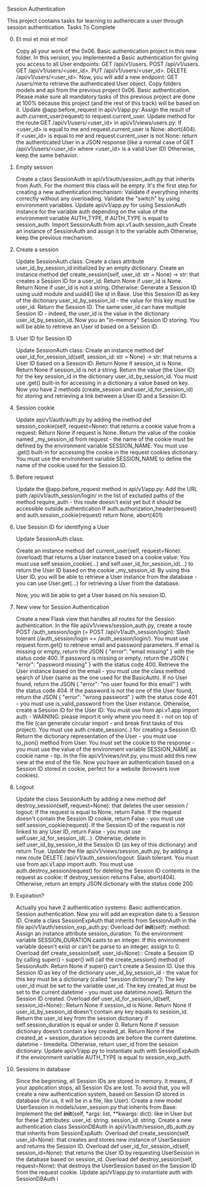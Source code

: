 Session Authentication

This project contains tasks for learning to authenticate a user through session authentication.
Tasks To Complete

0. Et moi et moi et moi!

    Copy all your work of the 0x06. Basic authentication project in this new folder.
    In this version, you implemented a Basic authentication for giving you access to all User endpoints:
        GET /api/v1/users.
        POST /api/v1/users.
        GET /api/v1/users/<user_id>.
        PUT /api/v1/users/<user_id>.
        DELETE /api/v1/users/<user_id>.
    Now, you will add a new endpoint: GET /users/me to retrieve the authenticated User object.
        Copy folders models and api from the previous project 0x06. Basic authentication.
        Please make sure all mandatory tasks of this previous project are done at 100% because this project (and the rest of this track) will be based on it.
        Update @app.before_request in api/v1/app.py:
            Assign the result of auth.current_user(request) to request.current_user.
        Update method for the route GET /api/v1/users/<user_id> in api/v1/views/users.py:
            If <user_id> is equal to me and request.current_user is None: abort(404).
            If <user_id> is equal to me and request.current_user is not None: return the authenticated User in a JSON response (like a normal case of GET /api/v1/users/<user_id> where <user_id> is a valid User ID)
            Otherwise, keep the same behavior.

1. Empty session

    Create a class SessionAuth in api/v1/auth/session_auth.py that inherits from Auth. For the moment this class will be empty. It's the first step for creating a new authentication mechanism:
        Validate if everything inherits correctly without any overloading.
        Validate the "switch" by using environment variables.
    Update api/v1/app.py for using SessionAuth instance for the variable auth depending on the value of the environment variable AUTH_TYPE, If AUTH_TYPE is equal to session_auth:
        Import SessionAuth from api.v1.auth.session_auth
        Create an instance of SessionAuth and assign it to the variable auth Otherwise, keep the previous mechanism.

2. Create a session

    Update SessionAuth class:
        Create a class attribute user_id_by_session_id initialized by an empty dictionary.
        Create an instance method def create_session(self, user_id: str = None) -> str: that creates a Session ID for a user_id:
        Return None if user_id is None.
        Return None if user_id is not a string.
        Otherwise:
            Generate a Session ID using uuid module and uuid4() like id in Base.
            Use this Session ID as key of the dictionary user_id_by_session_id - the value for this key must be user_id.
            Return the Session ID.
        The same user_id can have multiple Session ID - indeed, the user_id is the value in the dictionary user_id_by_session_id.
    Now you an "in-memory" Session ID storing. You will be able to retrieve an User id based on a Session ID.

3. User ID for Session ID

    Update SessionAuth class:
    Create an instance method def user_id_for_session_id(self, session_id: str = None) -> str: that returns a User ID based on a Session ID:
        Return None if session_id is None.
        Return None if session_id is not a string.
        Return the value (the User ID) for the key session_id in the dictionary user_id_by_session_id.
        You must use .get() built-in for accessing in a dictionary a value based on key.
    Now you have 2 methods (create_session and user_id_for_session_id) for storing and retrieving a link between a User ID and a Session ID.

4. Session cookie

    Update api/v1/auth/auth.py by adding the method def session_cookie(self, request=None): that returns a cookie value from a request:
        Return None if request is None.
        Return the value of the cookie named _my_session_id from request - the name of the cookie must be defined by the environment variable SESSION_NAME.
        You must use .get() built-in for accessing the cookie in the request cookies dictionary.
        You must use the environment variable SESSION_NAME to define the name of the cookie used for the Session ID.

5. Before request

    Update the @app.before_request method in api/v1/app.py:
        Add the URL path /api/v1/auth_session/login/ in the list of excluded paths of the method require_auth - this route doesn't exist yet but it should be accessible outside authentication
        If auth.authorization_header(request) and auth.session_cookie(request) return None, abort(401)

6. Use Session ID for identifying a User

    Update SessionAuth class:

    Create an instance method def current_user(self, request=None): (overload) that returns a User instance based on a cookie value:
        You must use self.session_cookie(...) and self.user_id_for_session_id(...) to return the User ID based on the cookie _my_session_id.
        By using this User ID, you will be able to retrieve a User instance from the database - you can use User.get(...) for retrieving a User from the database.

    Now, you will be able to get a User based on his session ID.

7. New view for Session Authentication

    Create a new Flask view that handles all routes for the Session authentication.
    In the file api/v1/views/session_auth.py, create a route POST /auth_session/login (= POST /api/v1/auth_session/login):
        Slash tolerant (/auth_session/login == /auth_session/login/).
        You must use request.form.get() to retrieve email and password parameters.
        If email is missing or empty, return the JSON { "error": "email missing" } with the status code 400.
        If password is missing or empty, return the JSON { "error": "password missing" } with the status code 400.
        Retrieve the User instance based on the email - you must use the class method search of User (same as the one used for the BasicAuth).
            If no User found, return the JSON { "error": "no user found for this email" } with the status code 404.
            If the password is not the one of the User found, return the JSON { "error": "wrong password" } with the status code 401 - you must use is_valid_password from the User instance.
            Otherwise, create a Session ID for the User ID:
                You must use from api.v1.app import auth - WARNING: please import it only where you need it - not on top of the file (can generate circular import - and break first tasks of this project).
                You must use auth.create_session(..) for creating a Session ID.
                Return the dictionary representation of the User - you must use to_json() method from User.
                You must set the cookie to the response - you must use the value of the environment variable SESSION_NAME as cookie name - tip.
    In the file api/v1/views/init.py, you must add this new view at the end of the file.
    Now you have an authentication based on a Session ID stored in cookie, perfect for a website (browsers love cookies).

8. Logout

    Update the class SessionAuth by adding a new method def destroy_session(self, request=None): that deletes the user session / logout:
        If the request is equal to None, return False.
        If the request doesn't contain the Session ID cookie, return False - you must use self.session_cookie(request).
        If the Session ID of the request is not linked to any User ID, return False - you must use self.user_id_for_session_id(...).
        Otherwise, delete in self.user_id_by_session_id the Session ID (as key of this dictionary) and return True.
    Update the file api/v1/views/session_auth.py, by adding a new route DELETE /api/v1/auth_session/logout:
        Slash tolerant.
        You must use from api.v1.app import auth.
        You must use auth.destroy_session(request) for deleting the Session ID contents in the request as cookie:
            If destroy_session returns False, abort(404).
            Otherwise, return an empty JSON dictionary with the status code 200.

9. Expiration?

    Actually you have 2 authentication systems:
        Basic authentication.
        Session authentication.
    Now you will add an expiration date to a Session ID.
    Create a class SessionExpAuth that inherits from SessionAuth in the file api/v1/auth/session_exp_auth.py:
        Overload def __init__(self): method:
            Assign an instance attribute session_duration:
                To the environment variable SESSION_DURATION casts to an integer.
                If this environment variable doesn't exist or can't be parse to an integer, assign to 0.
        Overload def create_session(self, user_id=None)::
            Create a Session ID by calling super() - super() will call the create_session() method of SessionAuth.
            Return None if super() can't create a Session ID.
            Use this Session ID as key of the dictionary user_id_by_session_id - the value for this key must be a dictionary (called "session dictionary"):
                The key user_id must be set to the variable user_id.
                The key created_at must be set to the current datetime - you must use datetime.now().
            Return the Session ID created.
        Overload def user_id_for_session_id(self, session_id=None)::
            Return None if session_id is None.
            Return None if user_id_by_session_id doesn't contain any key equals to session_id.
            Return the user_id key from the session dictionary if self.session_duration is equal or under 0.
            Return None if session dictionary doesn't contain a key created_at.
            Return None if the created_at + session_duration seconds are before the current datetime. datetime - timedelta.
            Otherwise, return user_id from the session dictionary.
    Update api/v1/app.py to instantiate auth with SessionExpAuth if the environment variable AUTH_TYPE is equal to session_exp_auth.

10. Sessions in database

    Since the beginning, all Session IDs are stored in memory. It means, if your application stops, all Session IDs are lost.
    To avoid that, you will create a new authentication system, based on Session ID stored in database (for us, it will be in a file, like User).
    Create a new model UserSession in models/user_session.py that inherits from Base:
        Implement the def __init__(self, *args: list, **kwargs: dict): like in User but for these 2 attributes:
            user_id: string.
            session_id: string.
    Create a new authentication class SessionDBAuth in api/v1/auth/session_db_auth.py that inherits from SessionExpAuth:
        Overload def create_session(self, user_id=None): that creates and stores new instance of UserSession and returns the Session ID.
        Overload def user_id_for_session_id(self, session_id=None): that returns the User ID by requesting UserSession in the database based on session_id.
        Overload def destroy_session(self, request=None): that destroys the UserSession based on the Session ID from the request cookie.
    Update api/v1/app.py to instantiate auth with SessionDBAuth i
